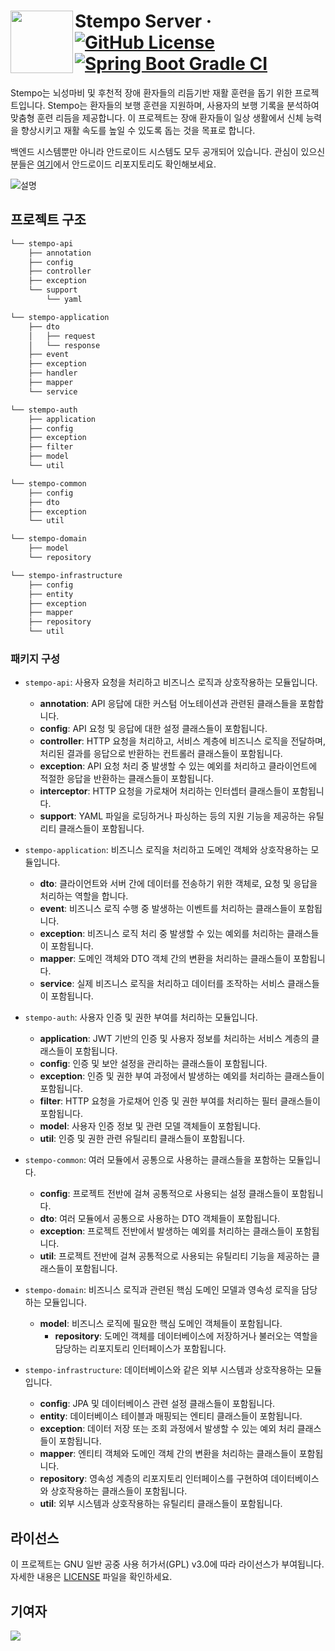  # Stempo Server <img src="https://github.com/user-attachments/assets/0a825ee4-3f9e-44db-94f7-31ae7e38d5f3" align=left width=100> &middot; [![GitHub License](https://img.shields.io/github/license/KKKK-Stempo/stempo-server)](https://github.com/KKKK-Stempo/stempo-server/blob/develop/LICENSE) [![Spring Boot Gradle CI](https://github.com/KKKK-Stempo/stempo-server/actions/workflows/spring-boot-gradle-ci.yml/badge.svg)](https://github.com/KKKK-Stempo/stempo-server/actions/workflows/spring-boot-gradle-ci.yml)

Stempo는 뇌성마비 및 후천적 장애 환자들의 리듬기반 재활 훈련을 돕기 위한 프로젝트입니다. Stempo는 환자들의 보행 훈련을 지원하며, 사용자의 보행 기록을 분석하여 맞춤형 훈련 리듬을 제공합니다. 이 프로젝트는 장애 환자들이 일상 생활에서 신체 능력을 향상시키고 재활 속도를 높일 수 있도록 돕는 것을 목표로 합니다.

백엔드 시스템뿐만 아니라 안드로이드 시스템도 모두 공개되어 있습니다. 관심이 있으신 분들은 [여기](https://github.com/KKKK-Stempo/stempo-android)에서 안드로이드 리포지토리도 확인해보세요.

![설명](https://github.com/user-attachments/assets/978dd883-667e-4cf7-afa1-5ad5495ceb70)

## 프로젝트 구조
```markdown
└── stempo-api
    ├── annotation
    ├── config
    ├── controller
    ├── exception
    └── support
        └── yaml

└── stempo-application
    ├── dto
    │   ├── request
    │   └── response
    ├── event
    ├── exception
    ├── handler
    ├── mapper
    └── service

└── stempo-auth
    ├── application
    ├── config
    ├── exception
    ├── filter
    ├── model
    └── util

└── stempo-common
    ├── config
    ├── dto
    ├── exception
    └── util

└── stempo-domain
    ├── model
    └── repository

└── stempo-infrastructure
    ├── config
    ├── entity
    ├── exception
    ├── mapper
    ├── repository
    └── util
```

### 패키지 구성
- `stempo-api`: 사용자 요청을 처리하고 비즈니스 로직과 상호작용하는 모듈입니다.
    - **annotation**: API 응답에 대한 커스텀 어노테이션과 관련된 클래스들을 포함합니다.
    - **config**: API 요청 및 응답에 대한 설정 클래스들이 포함됩니다.
    - **controller**: HTTP 요청을 처리하고, 서비스 계층에 비즈니스 로직을 전달하며, 처리된 결과를 응답으로 반환하는 컨트롤러 클래스들이 포함됩니다.
    - **exception**: API 요청 처리 중 발생할 수 있는 예외를 처리하고 클라이언트에 적절한 응답을 반환하는 클래스들이 포함됩니다.
    - **interceptor**: HTTP 요청을 가로채어 처리하는 인터셉터 클래스들이 포함됩니다.
    - **support**: YAML 파일을 로딩하거나 파싱하는 등의 지원 기능을 제공하는 유틸리티 클래스들이 포함됩니다.

- `stempo-application`: 비즈니스 로직을 처리하고 도메인 객체와 상호작용하는 모듈입니다.
    - **dto**: 클라이언트와 서버 간에 데이터를 전송하기 위한 객체로, 요청 및 응답을 처리하는 역할을 합니다.
    - **event**: 비즈니스 로직 수행 중 발생하는 이벤트를 처리하는 클래스들이 포함됩니다.
    - **exception**: 비즈니스 로직 처리 중 발생할 수 있는 예외를 처리하는 클래스들이 포함됩니다.
    - **mapper**: 도메인 객체와 DTO 객체 간의 변환을 처리하는 클래스들이 포함됩니다.
    - **service**: 실제 비즈니스 로직을 처리하고 데이터를 조작하는 서비스 클래스들이 포함됩니다.

- `stempo-auth`: 사용자 인증 및 권한 부여를 처리하는 모듈입니다.
    - **application**: JWT 기반의 인증 및 사용자 정보를 처리하는 서비스 계층의 클래스들이 포함됩니다.
    - **config**: 인증 및 보안 설정을 관리하는 클래스들이 포함됩니다.
    - **exception**: 인증 및 권한 부여 과정에서 발생하는 예외를 처리하는 클래스들이 포함됩니다.
    - **filter**: HTTP 요청을 가로채어 인증 및 권한 부여를 처리하는 필터 클래스들이 포함됩니다.
    - **model**: 사용자 인증 정보 및 관련 모델 객체들이 포함됩니다.
    - **util**: 인증 및 권한 관련 유틸리티 클래스들이 포함됩니다.

- `stempo-common`: 여러 모듈에서 공통으로 사용하는 클래스들을 포함하는 모듈입니다.
    - **config**: 프로젝트 전반에 걸쳐 공통적으로 사용되는 설정 클래스들이 포함됩니다.
    - **dto**: 여러 모듈에서 공통으로 사용하는 DTO 객체들이 포함됩니다.
    - **exception**: 프로젝트 전반에서 발생하는 예외를 처리하는 클래스들이 포함됩니다.
    - **util**:  프로젝트 전반에 걸쳐 공통적으로 사용되는 유틸리티 기능을 제공하는 클래스들이 포함됩니다.

- `stempo-domain`: 비즈니스 로직과 관련된 핵심 도메인 모델과 영속성 로직을 담당하는 모듈입니다.
    - **model**: 비즈니스 로직에 필요한 핵심 도메인 객체들이 포함됩니다.
      - **repository**: 도메인 객체를 데이터베이스에 저장하거나 불러오는 역할을 담당하는 리포지토리 인터페이스가 포함됩니다.

- `stempo-infrastructure`: 데이터베이스와 같은 외부 시스템과 상호작용하는 모듈입니다.
    - **config**: JPA 및 데이터베이스 관련 설정 클래스들이 포함됩니다.
    - **entity**: 데이터베이스 테이블과 매핑되는 엔티티 클래스들이 포함됩니다.
    - **exception**: 데이터 저장 또는 조회 과정에서 발생할 수 있는 예외 처리 클래스들이 포함됩니다.
    - **mapper**: 엔티티 객체와 도메인 객체 간의 변환을 처리하는 클래스들이 포함됩니다.
    - **repository**: 영속성 계층의 리포지토리 인터페이스를 구현하여 데이터베이스와 상호작용하는 클래스들이 포함됩니다.
    - **util**: 외부 시스템과 상호작용하는 유틸리티 클래스들이 포함됩니다.

## 라이선스
이 프로젝트는 GNU 일반 공중 사용 허가서(GPL) v3.0에 따라 라이선스가 부여됩니다. 자세한 내용은 [LICENSE](https://github.com/KKKK-Stempo/stempo-server?tab=GPL-3.0-1-ov-file#readme) 파일을 확인하세요.

## 기여자
<a href="https://github.com/KKKK-Stempo/stempo-server/graphs/contributors">
  <img src="https://contrib.rocks/image?repo=KKKK-Stempo/stempo-server" />
</a>
